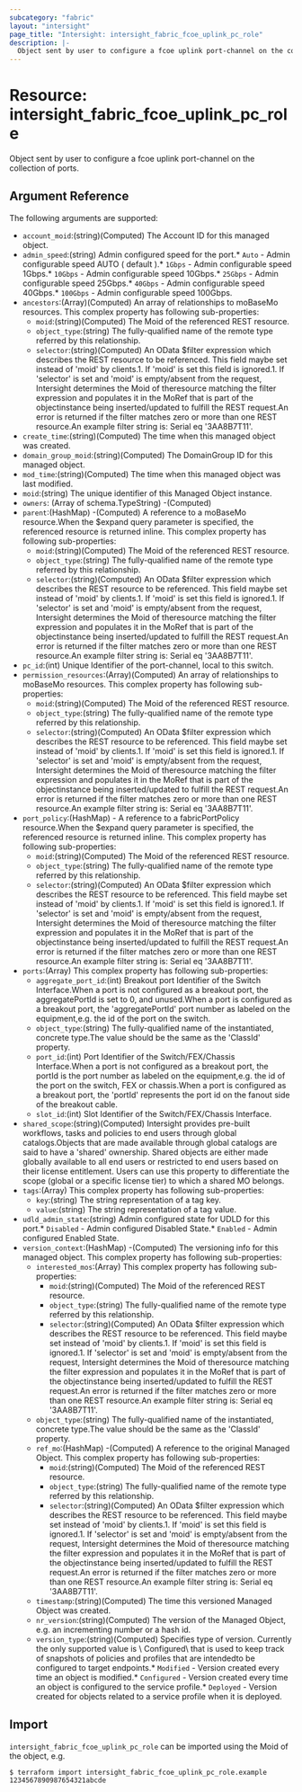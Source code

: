 ```yaml
---
subcategory: "fabric"
layout: "intersight"
page_title: "Intersight: intersight_fabric_fcoe_uplink_pc_role"
description: |-
  Object sent by user to configure a fcoe uplink port-channel on the collection of ports.
---
```


# Resource: intersight_fabric_fcoe_uplink_pc_role
Object sent by user to configure a fcoe uplink port-channel on the collection of ports.
## Argument Reference
The following arguments are supported:
* `account_moid`:(string)(Computed) The Account ID for this managed object. 
* `admin_speed`:(string) Admin configured speed for the port.* `Auto` - Admin configurable speed AUTO ( default ).* `1Gbps` - Admin configurable speed 1Gbps.* `10Gbps` - Admin configurable speed 10Gbps.* `25Gbps` - Admin configurable speed 25Gbps.* `40Gbps` - Admin configurable speed 40Gbps.* `100Gbps` - Admin configurable speed 100Gbps. 
* `ancestors`:(Array)(Computed) An array of relationships to moBaseMo resources. 
This complex property has following sub-properties:
  + `moid`:(string)(Computed) The Moid of the referenced REST resource. 
  + `object_type`:(string) The fully-qualified name of the remote type referred by this relationship. 
  + `selector`:(string)(Computed) An OData $filter expression which describes the REST resource to be referenced. This field maybe set instead of 'moid' by clients.1. If 'moid' is set this field is ignored.1. If 'selector' is set and 'moid' is empty/absent from the request, Intersight determines the Moid of theresource matching the filter expression and populates it in the MoRef that is part of the objectinstance being inserted/updated to fulfill the REST request.An error is returned if the filter matches zero or more than one REST resource.An example filter string is: Serial eq '3AA8B7T11'. 
* `create_time`:(string)(Computed) The time when this managed object was created. 
* `domain_group_moid`:(string)(Computed) The DomainGroup ID for this managed object. 
* `mod_time`:(string)(Computed) The time when this managed object was last modified. 
* `moid`:(string) The unique identifier of this Managed Object instance. 
* `owners`:
                (Array of schema.TypeString) -(Computed)
* `parent`:(HashMap) -(Computed) A reference to a moBaseMo resource.When the $expand query parameter is specified, the referenced resource is returned inline. 
This complex property has following sub-properties:
  + `moid`:(string)(Computed) The Moid of the referenced REST resource. 
  + `object_type`:(string) The fully-qualified name of the remote type referred by this relationship. 
  + `selector`:(string)(Computed) An OData $filter expression which describes the REST resource to be referenced. This field maybe set instead of 'moid' by clients.1. If 'moid' is set this field is ignored.1. If 'selector' is set and 'moid' is empty/absent from the request, Intersight determines the Moid of theresource matching the filter expression and populates it in the MoRef that is part of the objectinstance being inserted/updated to fulfill the REST request.An error is returned if the filter matches zero or more than one REST resource.An example filter string is: Serial eq '3AA8B7T11'. 
* `pc_id`:(int) Unique Identifier of the port-channel, local to this switch. 
* `permission_resources`:(Array)(Computed) An array of relationships to moBaseMo resources. 
This complex property has following sub-properties:
  + `moid`:(string)(Computed) The Moid of the referenced REST resource. 
  + `object_type`:(string) The fully-qualified name of the remote type referred by this relationship. 
  + `selector`:(string)(Computed) An OData $filter expression which describes the REST resource to be referenced. This field maybe set instead of 'moid' by clients.1. If 'moid' is set this field is ignored.1. If 'selector' is set and 'moid' is empty/absent from the request, Intersight determines the Moid of theresource matching the filter expression and populates it in the MoRef that is part of the objectinstance being inserted/updated to fulfill the REST request.An error is returned if the filter matches zero or more than one REST resource.An example filter string is: Serial eq '3AA8B7T11'. 
* `port_policy`:(HashMap) - A reference to a fabricPortPolicy resource.When the $expand query parameter is specified, the referenced resource is returned inline. 
This complex property has following sub-properties:
  + `moid`:(string)(Computed) The Moid of the referenced REST resource. 
  + `object_type`:(string) The fully-qualified name of the remote type referred by this relationship. 
  + `selector`:(string)(Computed) An OData $filter expression which describes the REST resource to be referenced. This field maybe set instead of 'moid' by clients.1. If 'moid' is set this field is ignored.1. If 'selector' is set and 'moid' is empty/absent from the request, Intersight determines the Moid of theresource matching the filter expression and populates it in the MoRef that is part of the objectinstance being inserted/updated to fulfill the REST request.An error is returned if the filter matches zero or more than one REST resource.An example filter string is: Serial eq '3AA8B7T11'. 
* `ports`:(Array)
This complex property has following sub-properties:
  + `aggregate_port_id`:(int) Breakout port Identifier of the Switch Interface.When a port is not configured as a breakout port, the aggregatePortId is set to 0, and unused.When a port is configured as a breakout port, the 'aggregatePortId' port number as labeled on the equipment,e.g. the id of the port on the switch. 
  + `object_type`:(string) The fully-qualified name of the instantiated, concrete type.The value should be the same as the 'ClassId' property. 
  + `port_id`:(int) Port Identifier of the Switch/FEX/Chassis Interface.When a port is not configured as a breakout port, the portId is the port number as labeled on the equipment,e.g. the id of the port on the switch, FEX or chassis.When a port is configured as a breakout port, the 'portId' represents the port id on the fanout side of the breakout cable. 
  + `slot_id`:(int) Slot Identifier of the Switch/FEX/Chassis Interface. 
* `shared_scope`:(string)(Computed) Intersight provides pre-built workflows, tasks and policies to end users through global catalogs.Objects that are made available through global catalogs are said to have a 'shared' ownership. Shared objects are either made globally available to all end users or restricted to end users based on their license entitlement. Users can use this property to differentiate the scope (global or a specific license tier) to which a shared MO belongs. 
* `tags`:(Array)
This complex property has following sub-properties:
  + `key`:(string) The string representation of a tag key. 
  + `value`:(string) The string representation of a tag value. 
* `udld_admin_state`:(string) Admin configured state for UDLD for this port.* `Disabled` - Admin configured Disabled State.* `Enabled` - Admin configured Enabled State. 
* `version_context`:(HashMap) -(Computed) The versioning info for this managed object. 
This complex property has following sub-properties:
  + `interested_mos`:(Array)
This complex property has following sub-properties:
    + `moid`:(string)(Computed) The Moid of the referenced REST resource. 
    + `object_type`:(string) The fully-qualified name of the remote type referred by this relationship. 
    + `selector`:(string)(Computed) An OData $filter expression which describes the REST resource to be referenced. This field maybe set instead of 'moid' by clients.1. If 'moid' is set this field is ignored.1. If 'selector' is set and 'moid' is empty/absent from the request, Intersight determines the Moid of theresource matching the filter expression and populates it in the MoRef that is part of the objectinstance being inserted/updated to fulfill the REST request.An error is returned if the filter matches zero or more than one REST resource.An example filter string is: Serial eq '3AA8B7T11'. 
  + `object_type`:(string) The fully-qualified name of the instantiated, concrete type.The value should be the same as the 'ClassId' property. 
  + `ref_mo`:(HashMap) -(Computed) A reference to the original Managed Object. 
This complex property has following sub-properties:
    + `moid`:(string)(Computed) The Moid of the referenced REST resource. 
    + `object_type`:(string) The fully-qualified name of the remote type referred by this relationship. 
    + `selector`:(string)(Computed) An OData $filter expression which describes the REST resource to be referenced. This field maybe set instead of 'moid' by clients.1. If 'moid' is set this field is ignored.1. If 'selector' is set and 'moid' is empty/absent from the request, Intersight determines the Moid of theresource matching the filter expression and populates it in the MoRef that is part of the objectinstance being inserted/updated to fulfill the REST request.An error is returned if the filter matches zero or more than one REST resource.An example filter string is: Serial eq '3AA8B7T11'. 
  + `timestamp`:(string)(Computed) The time this versioned Managed Object was created. 
  + `nr_version`:(string)(Computed) The version of the Managed Object, e.g. an incrementing number or a hash id. 
  + `version_type`:(string)(Computed) Specifies type of version. Currently the only supported value is \ Configured\ that is used to keep track of snapshots of policies and profiles that are intendedto be configured to target endpoints.* `Modified` - Version created every time an object is modified.* `Configured` - Version created every time an object is configured to the service profile.* `Deployed` - Version created for objects related to a service profile when it is deployed. 


## Import
`intersight_fabric_fcoe_uplink_pc_role` can be imported using the Moid of the object, e.g.
```
$ terraform import intersight_fabric_fcoe_uplink_pc_role.example 1234567890987654321abcde
``` 